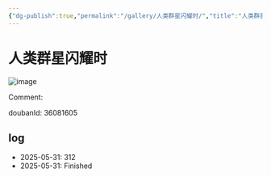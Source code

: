 ```yaml
---
{"dg-publish":true,"permalink":"/gallery/人类群星闪耀时/","title":"人类群星闪耀时","created":"2025-06-02T12:37:17.179+08:00"}
---
```



# 人类群星闪耀时

![image](https://hiraeth-picbed.oss-cn-beijing.aliyuncs.com/20250531154343.webp)

Comment: 



doubanId: 36081605

## log

- 2025-05-31: 312
- 2025-05-31: Finished
